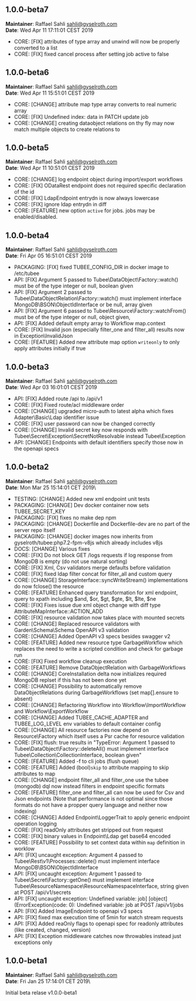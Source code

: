 ## 1.0.0-beta7
**Maintainer**: Raffael Sahli <sahli@gyselroth.com>\
**Date**: Wed Apr 11 17:11:01 CEST 2019

* CORE: [FIX] attributes of type array and unwind will now be properly converted to a list
* CORE: [FIX] fixed cancel process after setting job active to false


## 1.0.0-beta6
**Maintainer**: Raffael Sahli <sahli@gyselroth.com>\
**Date**: Wed Apr 11 15:51:01 CEST 2019

* CORE: [CHANGE] attribute map type array converts to real numeric array
* CORE: [FIX] Undefined index: data in PATCH update job
* CORE: [CHANGE] creating dataobject relations on thy fly may now match multiple objects to create relations to


## 1.0.0-beta5
**Maintainer**: Raffael Sahli <sahli@gyselroth.com>\
**Date**: Wed Apr 11 10:51:01 CEST 2019

* CORE: [CHANGE] log endpoint object during import/export workflows
* CORE: [FIX] ODataRest endpoint does not required specific declaration of the id
* CORE: [FIX] LdapEndpoint entrydn is now always lowercase
* CORE: [FIX] ignore ldap entrydn in diff
* CORE: [FEATURE] new option `active` for jobs. jobs may be enabled/disabled.


## 1.0.0-beta4
**Maintainer**: Raffael Sahli <sahli@gyselroth.com>\
**Date**: Fri Apr 05 16:51:01 CEST 2019

* PACKAGING: [FIX] fixed TUBEE_CONFIG_DIR in docker image to /etc/tubee
* API: [FIX] Argument 5 passed to Tubee\DataObject\Factory::watch() must be of the type integer or null, boolean given
* API: [FIX] Argument 2 passed to Tubee\DataObjectRelation\Factory::watch() must implement interface MongoDB\BSON\ObjectIdInterface or be null, array given
* API: [FIX] Argument 6 passed to Tubee\Resource\Factory::watchFrom() must be of the type integer or null, object given,
* API: [FIX] Added default empty array to Workflow map.context
* CORE: [FIX] Invalid json (especially filter_one and filter_all) results now in Exception\InvalidJson
* CORE: [FEATURE] Added new attribute map option `writeonly` to only apply attributes initially if true


## 1.0.0-beta3
**Maintainer**: Raffael Sahli <sahli@gyselroth.com>\
**Date**: Wed Apr 03 16:01:01 CEST 2019

* API: [FIX] Added route /api to /api/v1
* CORE: [FIX] Fixed route/acl middleware order
* CORE: [CHANGE] upgraded micro-auth to latest alpha which fixes Adapter\Basic\Ldap identifier issue
* CORE: [FIX] user password can now be changed correctly
* CORE: [CHANGE] Invalid secret key now responds with Tubee\Secret\Exception\SecretNotResolvable instead Tubee\Exception
* API: [CHANGE] Endpoints with default identifiers specify those now in the openapi specs


## 1.0.0-beta2
**Maintainer**: Raffael Sahli <sahli@gyselroth.com>\
**Date**: Mon Mar 25 15:14:01 CET 2019\

* TESTING: [CHANGE] Added new xml endpoint unit tests
* PACKAGING: [CHANGE] Dev docker container now sets TUBEE_SECRET_KEY
* PACKAGING: [FIX] fixes no make dep npm
* PACKAGING: [CHANGE] Dockerfile and Dockerfile-dev are no part of the server repo itself
* PACKAGING: [CHANGE] docker images now inherits from gyselroth/tubee:php7.2-fpm-v8js which already includes v8js
* DOCS: [CHANGE] Various fixes
* CORE: [FIX] Do not block GET /logs requests if log response from MongoDB is empty (do not use natural sorting)
* CORE: [FIX] Xml, Csv validators merge defaults before validation
* CORE: [FIX] fixed ldap filter concat for filter_all and custom query
* CORE: [CHANGE] StorageInterface::syncWriteStream() implementations do now fclose() the resource
* CORE: [FEATURE] Enhanced query transformation for xml endpoint, query to xpath including $and, $or, $gt, $gte, $lt, $lte, $ne
* CORE: [FIX] Fixes issue due xml object change with diff type AttributeMapInterface::ACTION_ADD
* CORE: [FIX] resource validation now takes place with mounted secrets
* CORE: [CHANGE] Replaced resource validators with Garden\Schema\Schema OpenAPI v3 validation
* CORE: [CHANGE] Added OpenAPI v3 specs besides swagger v2
* CORE: [FEATURE] Added new resource type GarbageWorkflow which replaces the need to write a scripted condition and check for garbage run
* CORE: [FIX] Fixed workflow cleanup execution
* CORE: [FEATURE] Remove DataObjectRelation with GarbageWorkflows
* CORE: [CHANGE] CoreInstallation delta now initializes required MongoDB replset if this has not been done yet
* CORE: [CHANGE] Possibility to automatically remove DataObjectRelations during GarbageWorkflows (set map[].ensure to absent)
* CORE: [CHANGE] Refactoring Workflow into Workflow\ImportWorkflow and Workflow\ExportWorkflow
* CORE: [CHANGE] Added TUBEE_CACHE_ADAPTER and TUBEE_LOG_LEVEL env variables to default container config
* CORE: [CHANGE] All resource factories now depend on Resource\Factory which itself uses a Psr cache for resource validation
* CORE: [FIX] flush: true results in "TypeError: Argument 1 passed to Tubee\DataObject\Factory::deleteAll() must implement interface Tubee\Collection\CollectionInterface, boolean given"
* CORE: [FEATURE] Added -f to cli jobs (flush queue)
* CORE: [FEATURE] Added (bool)`skip` to attribute mapping to skip attributes to map
* CORE: [CHANGE] endpoint filter_all and filter_one use the tubee (mongodb) dql now instead filters in endpoint specific formats
* CORE: [FEATURE] filter_one and filter_all can now be used for Csv and Json endpoints (Note that performance is not optimal since those formats do not have a propper query language and neither now indexing)
* CORE: [CHANGE] Added Endpoint\LoggerTrait to apply generic endpoint operation logging
* CORE: [FIX] readOnly attributes get stripped out from request
* CORE: [FIX] binary values in Endpoint\Ldap get base64 encoded
* CORE: [FEATURE] Possibility to set context data within `map` definition in worklow
* API: [FIX] uncaught exception: Argument 4 passed to Tubee\Rest\v1\Processes::delete() must implement interface MongoDB\BSON\ObjectIdInterface
* API: [FIX] uncaught exception: Argument 1 passed to Tubee\Secret\Factory::getOne() must implement interface Tubee\ResourceNamespace\ResourceNamespaceInterface, string given at POST /api/v1/secrets
* API: [FIX] uncaught exception: Undefined variable: job]  [object] (ErrorException(code: 0): Undefined variable: job at POST /api/v1/jobs
* API: [FIX] Added ImageEndpoint to openapi v3 specs
* API: [FIX] fixed max execution time of 5min for watch stream requests
* API: [FIX] Added reaOnly flags to openapi spec for readonly attributes (like created, changed, version)
* API: [FIX] Exception middleware catches now throwables instead just exceptions only

## 1.0.0-beta1
**Maintainer**: Raffael Sahli <sahli@gyselroth.com>\
**Date**: Fri Jan 25 17:14:01 CET 2019\

Initial beta relase v1.0.0-beta1
